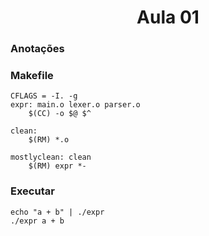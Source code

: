 <h1 align="center">Aula 01</h1>

<h3>Anotações</h3>

<h3>Makefile</h3>

```
CFLAGS = -I. -g
expr: main.o lexer.o parser.o
	$(CC) -o $@ $^

clean:
	$(RM) *.o
	
mostlyclean: clean
	$(RM) expr *-
```

<h3>Executar</h3>

```
echo "a + b" | ./expr
./expr a + b
```